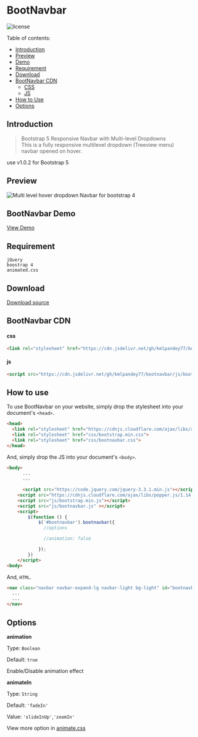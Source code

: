 # BootNavbar

![license](https://img.shields.io/github/license/kmlpandey77/bootnavbar?style=plastic)

Table of contents:
* [Introduction](#introduction)
* [Preview](#preview)
* [Demo](#bootnavbar-demo)
* [Requirement](#requirement)
* [Download](#Download)
* [BootNavbar CDN](#bootnavbar-cdn)
	* [CSS](#css)
	* [JS](#js)
* [How to Use](#how-to-use)
* [Options](#options)


## Introduction

> Bootstrap 5 Responsive Navbar with Multi-level Dropdowns \
> This is a fully responsive multilevel dropdown (Treeview menu) navbar opened on hover.

use v1.0.2 for Bootstrap 5



## Preview
![Multi level hover dropdown Navbar for bootstrap 4](https://raw.githubusercontent.com/kmlpandey77/bootnavbar/master/Preview.png "Navbar Preview")

## BootNavbar Demo
[View Demo](https://kmlpandey77.github.io/bootnavbar)


## Requirement
	jQuery
	boostrap 4
	animated.css

## Download
[Download source](https://github.com/kmlpandey77/bootnavbar/archive/1.0.1.zip)

## BootNavbar CDN

#### css
```html
<link rel="stylesheet" href="https://cdn.jsdelivr.net/gh/kmlpandey77/bootnavbar/css/bootnavbar.css">

```

#### js
```html
<script src="https://cdn.jsdelivr.net/gh/kmlpandey77/bootnavbar/js/bootnavbar.js"></script>
```	


## How to use
To use BootNavbar on your website, simply drop the stylesheet into your document's `<head>`.

```html
<head>
  <link rel="stylesheet" href="https://cdnjs.cloudflare.com/ajax/libs/animate.css/3.7.2/animate.min.css">
  <link rel="stylesheet" href="css/bootstrap.min.css">
  <link rel="stylesheet" href="css/bootnavbar.css">
</head>
```


And, simply drop the JS into your document's `<body>`.

```html
<body>
	  ...
	  ...
	
	  <script src="https://code.jquery.com/jquery-3.3.1.min.js"></script>
    <script src="https://cdnjs.cloudflare.com/ajax/libs/popper.js/1.14.3/umd/popper.min.js"></script>
    <script src="js/bootstrap.min.js"></script>
    <script src="js/bootnavbar.js" ></script>
    <script>
        $(function () {
            $('#bootnavbar').bootnavbar({
              //options

              //animation: false

            });
        })
    </script>
<body>
```

And,  `HTML`.

```html
<nav class="navbar navbar-expand-lg navbar-light bg-light" id="bootnavbar">
  ...
  ...
</nav>
```


## Options

**animation**

Type: `Boolean`

Default: `true`

Enable/Disable animation effect



**animateIn**

Type: `String`

Default: `'fadeIn'`

Value: `'slideInUp'`,`'zoomIn'`



View more option in [animate.css](https://daneden.github.io/animate.css) 
